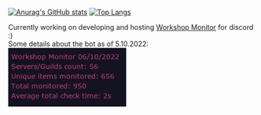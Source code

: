 [![Anurag's GitHub stats](https://github-readme-stats.vercel.app/api?username=urekd&theme=radical)](https://github.com/anuraghazra/github-readme-stats)
[![Top Langs](https://github-readme-stats.vercel.app/api/top-langs/?username=urekd&layout=compact&theme=radical&langs_count=6)](https://github.com/anuraghazra/github-readme-stats)

Currently working on developing and hosting [Workshop Monitor](https://github.com/UrekD/Steam-Workshop-Monitor) for discord :)
<br>Some details about the bot as of 5.10.2022:
<br>[![Top Langs](https://github.com/UrekD/UrekD/blob/wbstats/stats.png)](https://discord.com/api/oauth2/authorize?client_id=752213037079068832&permissions=8&scope=applications.commands%20bot)
<!--
**UrekD/UrekD** is a ✨ _special_ ✨ repository because its `README.md` (this file) appears on your GitHub profile.

Here are some ideas to get you started:

- 🔭 I’m currently working on ...
- 🌱 I’m currently learning ...
- 👯 I’m looking to collaborate on ...
- 🤔 I’m looking for help with ...
- 💬 Ask me about ...
- 📫 How to reach me: ...
- 😄 Pronouns: ...
- ⚡ Fun fact: ...
-->
